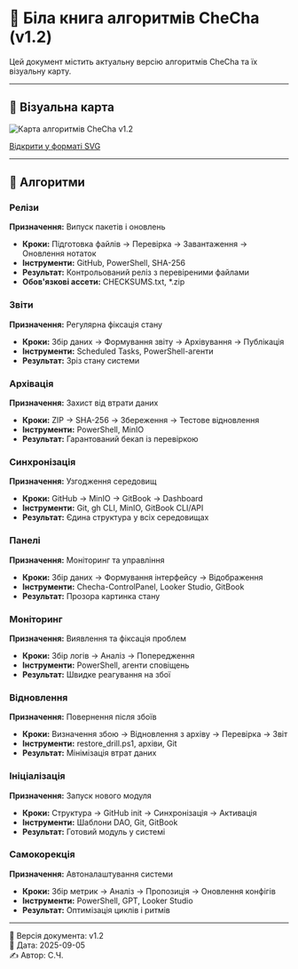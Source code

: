# 📖 Біла книга алгоритмів CheCha (v1.2)

Цей документ містить актуальну версію алгоритмів CheCha та їх візуальну карту.

---

## 📌 Візуальна карта
![Карта алгоритмів CheCha v1.2](CheCha_Algorithms_v1.2.png)

[Відкрити у форматі SVG](CheCha_Algorithms_v1.2.svg)

---

## 🧩 Алгоритми

### Релізи
**Призначення:** Випуск пакетів і оновлень

- **Кроки:** Підготовка файлів → Перевірка → Завантаження → Оновлення нотаток
- **Інструменти:** GitHub, PowerShell, SHA-256
- **Результат:** Контрольований реліз з перевіреними файлами
- **Обов'язкові ассети:** CHECKSUMS.txt, *.zip

### Звіти
**Призначення:** Регулярна фіксація стану

- **Кроки:** Збір даних → Формування звіту → Архівування → Публікація
- **Інструменти:** Scheduled Tasks, PowerShell-агенти
- **Результат:** Зріз стану системи

### Архівація
**Призначення:** Захист від втрати даних

- **Кроки:** ZIP → SHA-256 → Збереження → Тестове відновлення
- **Інструменти:** PowerShell, MinIO
- **Результат:** Гарантований бекап із перевіркою

### Синхронізація
**Призначення:** Узгодження середовищ

- **Кроки:** GitHub → MinIO → GitBook → Dashboard
- **Інструменти:** Git, gh CLI, MinIO, GitBook CLI/API
- **Результат:** Єдина структура у всіх середовищах

### Панелі
**Призначення:** Моніторинг та управління

- **Кроки:** Збір даних → Формування інтерфейсу → Відображення
- **Інструменти:** Checha-ControlPanel, Looker Studio, GitBook
- **Результат:** Прозора картинка стану

### Моніторинг
**Призначення:** Виявлення та фіксація проблем

- **Кроки:** Збір логів → Аналіз → Попередження
- **Інструменти:** PowerShell, агенти сповіщень
- **Результат:** Швидке реагування на збої

### Відновлення
**Призначення:** Повернення після збоїв

- **Кроки:** Визначення збою → Відновлення з архіву → Перевірка → Звіт
- **Інструменти:** restore_drill.ps1, архіви, Git
- **Результат:** Мінімізація втрат даних

### Ініціалізація
**Призначення:** Запуск нового модуля

- **Кроки:** Структура → GitHub init → Синхронізація → Активація
- **Інструменти:** Шаблони DAO, Git, GitBook
- **Результат:** Готовий модуль у системі

### Самокорекція
**Призначення:** Автоналаштування системи

- **Кроки:** Збір метрик → Аналіз → Пропозиція → Оновлення конфігів
- **Інструменти:** PowerShell, GPT, Looker Studio
- **Результат:** Оптимізація циклів і ритмів


---

📌 Версія документа: v1.2  
📅 Дата: 2025-09-05  
✍️ Автор: С.Ч.
